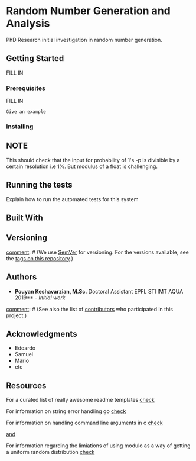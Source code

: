 # Random Number Generation and Analysis

PhD Research initial investigation in random number generation.

## Getting Started

FILL IN

### Prerequisites

FILL IN

```
Give an example
```

### Installing

## NOTE

This should check that the input for probability of 1's -p is divisible by a certain resolution i.e 1%. But modulus of a float is challenging.

## Running the tests

Explain how to run the automated tests for this system

## Built With

[comment]: # (blank)

## Versioning

[comment]: # (We use [SemVer](http://semver.org/) for versioning. For the versions available, see the [tags on this repository](https://github.com/your/project/tags).)

## Authors

* **Pouyan Keshavarzian, M.Sc.**
Doctoral Assistant EPFL STI IMT AQUA 2019** - *Initial work*

[comment]: # (See also the list of [contributors](https://github.com/your/project/contributors) who participated in this project.)

## Acknowledgments

* Edoardo
* Samuel
* Mario
* etc

## Resources
For a curated list of really awesome readme templates [check](https://github.com/matiassingers/awesome-readme)

For information on string error handling go [check](https://www.tutorialspoint.com/cprogramming/c_error_handling.htm)

For information on handling command line arguments in c [check](https://www.geeksforgeeks.org/command-line-arguments-in-c-cpp/)

[and](http://courses.cms.caltech.edu/cs11/material/c/mike/misc/cmdline_args.html)

For information regarding the limiations of using modulo as a way of getting a uniform random distribution [check](https://www.geeksforgeeks.org/command-line-arguments-in-c-cpp/)
